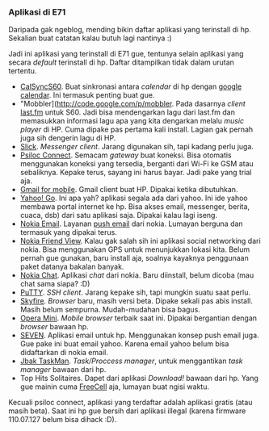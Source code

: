 ### Aplikasi di E71

Daripada gak ngeblog, mending bikin daftar aplikasi yang terinstall di hp. Sekalian buat catatan kalau butuh lagi nantinya :)

Jadi ini aplikasi yang terinstall di E71 gue, tentunya selain aplikasi yang secara _default_ terinstall di hp. Daftar ditampilkan tidak dalam urutan tertentu.

* [CalSyncS60](http://s60addons.com/calsync). Buat sinkronasi antara _calendar_ di hp dengan [google calendar](http://calendar.google.com). Ini termasuk penting buat gue.
* "Mobbler](http://code.google.com/p/mobbler. Pada dasarnya _client_ [last.fm](http://last.fm) untuk S60. Jadi bisa mendengarkan lagu dari last.fm dan memasukkan informasi lagu apa yang kita dengarkan melalu _music player_ di HP. Cuma dipake pas pertama kali install. Lagian gak pernah juga sih dengerin lagu di HP.
* [Slick](http://www.lonelycatgames.com/?app=slick). _Messenger client_. Jarang digunakan sih, tapi kadang perlu juga.
* [Psiloc Connect](http://connect.psiloc.com). Semacam _gateway_ buat koneksi. Bisa otomatis menggunakan koneksi yang tersedia, berganti dari Wi-Fi ke GSM atau sebaliknya. Kepake terus, sayang ini harus bayar. Jadi pake yang trial aja.
* [Gmail for mobile](http://www.google.com/mobile/gmail). Gmail client buat HP. Dipakai ketika dibutuhkan.
* [Yahoo! Go](http://go.yahoo.com). Ini apa yah? aplikasi segala ada dari yahoo. Ini ide yahoo membawa portal internet ke hp. Bisa akses email, messenger, berita, cuaca, dsb) dari satu aplikasi saja. Dipakai kalau lagi iseng.
* [Nokia Email](http://email.nokia.com). Layanan [push email](http://en.wikipedia.org/wiki/Push_e-mail) dari nokia. Lumayan berguna dan termasuk yang dipakai terus.
* [Nokia Friend View](http://friendview.nokia.com). Kalau gak salah sih ini aplikasi social networking dari nokia. Bisa menggunakan GPS untuk menunjukkan lokasi kita. Belum pernah gue gunakan, baru install aja, soalnya kayaknya penggunaan paket datanya bakalan banyak.
* [Nokia Chat](http://www.nokia.com/betalabs/chat). Aplikasi _chat_ dari nokia. Baru diinstall, belum dicoba (mau chat sama siapa? :D)
* [PuTTY](http://s2putty.sourceforge.net). _SSH client_. Jarang kepake sih, tapi mungkin suatu saat perlu.
* [Skyfire](http://skyfire.com). _Browser_ baru, masih versi beta. Dipake sekali pas abis install. Masih belum sempurna. Mudah-mudahan bisa bagus.
* [Opera Mini](http://mini.opera.com). _Mobile browser_ terbaik saat ini. Dipakai bergantian dengan _browser_ bawaan hp.
* [SEVEN](http://seven.com). Aplikasi email untuk hp. Menggunakan konsep push email juga. Gue pake ini buat email yahoo. Karena email yahoo belum bisa didaftarkan di nokia email.
* [Jbak TaskMan](http://jbak.ru/jbaktaskman_en.php). _Task/Proccess manager_, untuk menggantikan _task manager_ bawaan dari hp.
* Top Hits Solitaires. Dapet dari aplikasi _Download!_ bawaan dari hp. Yang gue mainin cuma [FreeCell](http://en.wikipedia.org/wiki/FreeCell) aja, lumayan buat ngisi waktu.

Kecuali psiloc connect, aplikasi yang terdaftar adalah aplikasi gratis (atau masih beta). Saat ini hp gue bersih dari aplikasi illegal (karena firmware 110.07.127 belum bisa dihack :D).

<!-- METADATA: {"time": "2008-11-26 12:39:31", "title": "Aplikasi di E71"} -->
